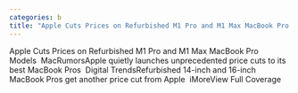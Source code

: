 ```yaml
---
categories: b
title: "Apple Cuts Prices on Refurbished M1 Pro and M1 Max MacBook Pro Models  MacRumors"
---
```

Apple Cuts Prices on Refurbished M1 Pro and M1 Max MacBook Pro Models&nbsp;&nbsp;MacRumorsApple quietly launches unprecedented price cuts to its best MacBook Pros&nbsp;&nbsp;Digital TrendsRefurbished 14-inch and 16-inch MacBook Pros get another price cut from Apple&nbsp;&nbsp;iMoreView Full Coverage